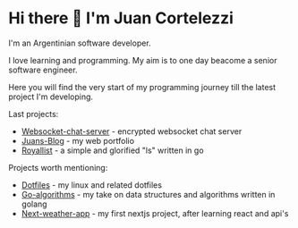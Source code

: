 # Hi there 👋 I'm Juan Cortelezzi
I'm an Argentinian software developer.

I love learning and programming. My aim is to one day beacome a senior software engineer.

Here you will find the very start of my programming journey till the latest project I'm developing.

Last projects:
* [Websocket-chat-server](https://github.com/juanCortelezzi/Websocket-chat-server) - encrypted websocket chat server
* [Juans-Blog](https://github.com/juanCortelezzi/Juans-Blog) - my web portfolio
* [Royallist](https://github.com/juanCortelezzi/Royallist) - a simple and glorified "ls" written in go

Projects worth mentioning:
* [Dotfiles](https://github.com/juanCortelezzi/Dotfiles) - my linux and related dotfiles
* [Go-algorithms](https://github.com/juanCortelezzi/Go-algorithms) - my take on data structures and algorithms written in golang
* [Next-weather-app](https://github.com/juanCortelezzi/Next-weather-app) - my first nextjs project, after learning react and api's
